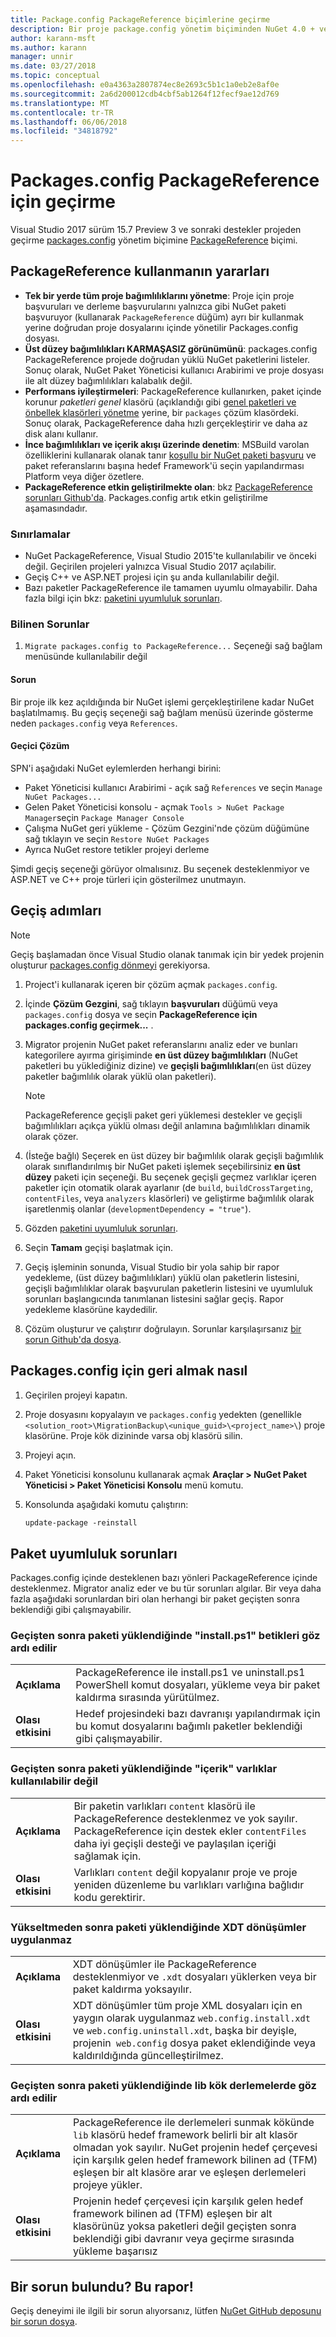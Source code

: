 ```yaml
---
title: Package.config PackageReference biçimlerine geçirme
description: Bir proje package.config yönetim biçiminden NuGet 4.0 + ve VS2017 ve .NET Core 2.0 tarafından desteklenen gibi PackageReference nasıl geçirileceği hakkında ayrıntılar
author: karann-msft
ms.author: karann
manager: unnir
ms.date: 03/27/2018
ms.topic: conceptual
ms.openlocfilehash: e0a4363a2807874ec8e2693c5b1c1a0eb2e8af0e
ms.sourcegitcommit: 2a6d200012cdb4cbf5ab1264f12fecf9ae12d769
ms.translationtype: MT
ms.contentlocale: tr-TR
ms.lasthandoff: 06/06/2018
ms.locfileid: "34818792"
---
```

# <a name="migrate-from-packagesconfig-to-packagereference"></a>Packages.config PackageReference için geçirme

Visual Studio 2017 sürüm 15.7 Preview 3 ve sonraki destekler projeden geçirme [packages.config](./packages-config.md) yönetim biçimine [PackageReference](../consume-packages/Package-References-in-Project-Files.md) biçimi.

## <a name="benefits-of-using-packagereference"></a>PackageReference kullanmanın yararları

* **Tek bir yerde tüm proje bağımlılıklarını yönetme**: Proje için proje başvuruları ve derleme başvurularını yalnızca gibi NuGet paketi başvuruyor (kullanarak `PackageReference` düğüm) ayrı bir kullanmak yerine doğrudan proje dosyalarını içinde yönetilir Packages.config dosyası.
* **Üst düzey bağımlılıkları KARMAŞASIZ görünümünü**: packages.config PackageReference projede doğrudan yüklü NuGet paketlerini listeler. Sonuç olarak, NuGet Paket Yöneticisi kullanıcı Arabirimi ve proje dosyası ile alt düzey bağımlılıkları kalabalık değil.
* **Performans iyileştirmeleri**: PackageReference kullanırken, paket içinde korunur *paketleri genel* klasörü (açıklandığı gibi [genel paketleri ve önbellek klasörleri yönetme](../consume-packages/managing-the-global-packages-and-cache-folders.md) yerine, bir `packages` çözüm klasördeki. Sonuç olarak, PackageReference daha hızlı gerçekleştirir ve daha az disk alanı kullanır.
* **İnce bağımlılıkları ve içerik akışı üzerinde denetim**: MSBuild varolan özelliklerini kullanarak olanak tanır [koşullu bir NuGet paketi başvuru](../consume-packages/Package-References-in-Project-Files.md#adding-a-packagereference-condition) ve paket referanslarını başına hedef Framework'ü seçin yapılandırması Platform veya diğer özetlere.
* **PackageReference etkin geliştirilmekte olan**: bkz [PackageReference sorunları Github'da](https://aka.ms/nuget-pr-improvements). Packages.config artık etkin geliştirilme aşamasındadır.

### <a name="limitations"></a>Sınırlamalar

* NuGet PackageReference, Visual Studio 2015'te kullanılabilir ve önceki değil. Geçirilen projeleri yalnızca Visual Studio 2017 açılabilir.
* Geçiş C++ ve ASP.NET projesi için şu anda kullanılabilir değil.
* Bazı paketler PackageReference ile tamamen uyumlu olmayabilir. Daha fazla bilgi için bkz: [paketini uyumluluk sorunları](#package-compatibility-issues).

### <a name="known-issues"></a>Bilinen Sorunlar

1. `Migrate packages.config to PackageReference...` Seçeneği sağ bağlam menüsünde kullanılabilir değil 

#### <a name="issue"></a>Sorun 
 
Bir proje ilk kez açıldığında bir NuGet işlemi gerçekleştirilene kadar NuGet başlatılmamış. Bu geçiş seçeneği sağ bağlam menüsü üzerinde gösterme neden `packages.config` veya `References`. 

#### <a name="workaround"></a>Geçici Çözüm 

SPN'i aşağıdaki NuGet eylemlerden herhangi birini: 
* Paket Yöneticisi kullanıcı Arabirimi - açık sağ `References` ve seçin `Manage NuGet Packages...` 
* Gelen Paket Yöneticisi konsolu - açmak `Tools > NuGet Package Manager`seçin `Package Manager Console` 
* Çalışma NuGet geri yükleme - Çözüm Gezgini'nde çözüm düğümüne sağ tıklayın ve seçin `Restore NuGet Packages` 
* Ayrıca NuGet restore tetikler projeyi derleme 

Şimdi geçiş seçeneği görüyor olmalısınız. Bu seçenek desteklenmiyor ve ASP.NET ve C++ proje türleri için gösterilmez unutmayın. 

## <a name="migration-steps"></a>Geçiş adımları

> [!Note]
> Geçiş başlamadan önce Visual Studio olanak tanımak için bir yedek projenin oluşturur [packages.config dönmeyi](#how-to-roll-back-to-packagesconfig) gerekiyorsa.

1. Project'i kullanarak içeren bir çözüm açmak `packages.config`.

1. İçinde **Çözüm Gezgini**, sağ tıklayın **başvuruları** düğümü veya `packages.config` dosya ve seçin **PackageReference için packages.config geçirmek...** .

1. Migrator projenin NuGet paket referanslarını analiz eder ve bunları kategorilere ayırma girişiminde **en üst düzey bağımlılıkları** (NuGet paketleri bu yüklediğiniz dizine) ve **geçişli bağımlılıkları**(en üst düzey paketler bağımlılık olarak yüklü olan paketleri).

   > [!Note]
   > PackageReference geçişli paket geri yüklemesi destekler ve geçişli bağımlılıkları açıkça yüklü olması değil anlamına bağımlılıkları dinamik olarak çözer.

1. (İsteğe bağlı) Seçerek en üst düzey bir bağımlılık olarak geçişli bağımlılık olarak sınıflandırılmış bir NuGet paketi işlemek seçebilirsiniz **en üst düzey** paketi için seçeneği. Bu seçenek geçişli geçmez varlıklar içeren paketler için otomatik olarak ayarlanır (de `build`, `buildCrossTargeting`, `contentFiles`, veya `analyzers` klasörleri) ve geliştirme bağımlılık olarak işaretlenmiş olanlar (`developmentDependency = "true"`).

1. Gözden [paketini uyumluluk sorunları](#package-compatibility-issues).

1. Seçin **Tamam** geçişi başlatmak için.

1. Geçiş işleminin sonunda, Visual Studio bir yola sahip bir rapor yedekleme, (üst düzey bağımlılıkları) yüklü olan paketlerin listesini, geçişli bağımlılıklar olarak başvurulan paketlerin listesini ve uyumluluk sorunları başlangıcında tanımlanan listesini sağlar geçiş. Rapor yedekleme klasörüne kaydedilir.

1. Çözüm oluşturur ve çalıştırır doğrulayın. Sorunlar karşılaşırsanız [bir sorun Github'da dosya](https://github.com/NuGet/Home/issues/).

## <a name="how-to-roll-back-to-packagesconfig"></a>Packages.config için geri almak nasıl

1. Geçirilen projeyi kapatın.

1. Proje dosyasını kopyalayın ve `packages.config` yedekten (genellikle `<solution_root>\MigrationBackup\<unique_guid>\<project_name>\`) proje klasörüne. Proje kök dizininde varsa obj klasörü silin.

1. Projeyi açın.

1. Paket Yöneticisi konsolunu kullanarak açmak **Araçlar > NuGet Paket Yöneticisi > Paket Yöneticisi Konsolu** menü komutu.

1. Konsolunda aşağıdaki komutu çalıştırın:

   ```ps
   update-package -reinstall
   ```

## <a name="package-compatibility-issues"></a>Paket uyumluluk sorunları

Packages.config içinde desteklenen bazı yönleri PackageReference içinde desteklenmez. Migrator analiz eder ve bu tür sorunları algılar. Bir veya daha fazla aşağıdaki sorunlardan biri olan herhangi bir paket geçişten sonra beklendiği gibi çalışmayabilir.

### <a name="installps1-scripts-are-ignored-when-the-package-is-installed-after-the-migration"></a>Geçişten sonra paketi yüklendiğinde "install.ps1" betikleri göz ardı edilir

| | |
| --- | --- |
| **Açıklama** | PackageReference ile install.ps1 ve uninstall.ps1 PowerShell komut dosyaları, yükleme veya bir paket kaldırma sırasında yürütülmez. |
| **Olası etkisini** | Hedef projesindeki bazı davranışı yapılandırmak için bu komut dosyalarını bağımlı paketler beklendiği gibi çalışmayabilir. |

### <a name="content-assets-are-not-available-when-the-package-is-installed-after-the-migration"></a>Geçişten sonra paketi yüklendiğinde "içerik" varlıklar kullanılabilir değil

| | |
| --- | --- |
| **Açıklama** | Bir paketin varlıkları `content` klasörü ile PackageReference desteklenmez ve yok sayılır. PackageReference için destek ekler `contentFiles` daha iyi geçişli desteği ve paylaşılan içeriği sağlamak için.  |
| **Olası etkisini** | Varlıkları `content` değil kopyalanır proje ve proje yeniden düzenleme bu varlıkları varlığına bağlıdır kodu gerektirir.  |

### <a name="xdt-transforms-are-not-applied-when-the-package-is-installed-after-the-upgrade"></a>Yükseltmeden sonra paketi yüklendiğinde XDT dönüşümler uygulanmaz

| | |
| --- | --- |
| **Açıklama** | XDT dönüşümler ile PackageReference desteklenmiyor ve `.xdt` dosyaları yüklerken veya bir paket kaldırma yoksayılır.   |
| **Olası etkisini** | XDT dönüşümler tüm proje XML dosyaları için en yaygın olarak uygulanmaz `web.config.install.xdt` ve `web.config.uninstall.xdt`, başka bir deyişle, projenin` web.config` dosya paket eklendiğinde veya kaldırıldığında güncelleştirilmez. |

### <a name="assemblies-in-the-lib-root-are-ignored-when-the-package-is-installed-after-the-migration"></a>Geçişten sonra paketi yüklendiğinde lib kök derlemelerde göz ardı edilir

| | |
| --- | --- |
| **Açıklama** | PackageReference ile derlemeleri sunmak kökünde `lib` klasörü hedef framework belirli bir alt klasör olmadan yok sayılır. NuGet projenin hedef çerçevesi için karşılık gelen hedef framework bilinen ad (TFM) eşleşen bir alt klasöre arar ve eşleşen derlemeleri projeye yükler. |
| **Olası etkisini** | Projenin hedef çerçevesi için karşılık gelen hedef framework bilinen ad (TFM) eşleşen bir alt klasörünüz yoksa paketleri değil geçişten sonra beklendiği gibi davranır veya geçirme sırasında yükleme başarısız |

## <a name="found-an-issue-report-it"></a>Bir sorun bulundu? Bu rapor!

Geçiş deneyimi ile ilgili bir sorun alıyorsanız, lütfen [NuGet GitHub deposunu bir sorun dosya](https://github.com/NuGet/Home/issues/).
